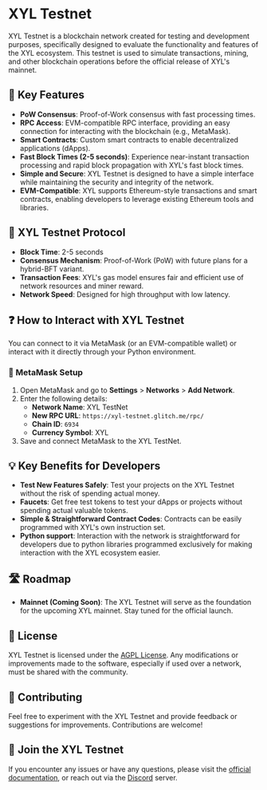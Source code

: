 # XYL Testnet

XYL Testnet is a blockchain network created for testing and development purposes, specifically designed to evaluate the functionality and features of the XYL ecosystem. This testnet is used to simulate transactions, mining, and other blockchain operations before the official release of XYL's mainnet.

## 🌟 Key Features

- **PoW Consensus**: Proof-of-Work consensus with fast processing times.
- **RPC Access**: EVM-compatible RPC interface, providing an easy connection for interacting with the blockchain (e.g., MetaMask).
- **Smart Contracts**: Custom smart contracts to enable decentralized applications (dApps).
- **Fast Block Times (2-5 seconds)**: Experience near-instant transaction processing and rapid block propagation with XYL's fast block times.
- **Simple and Secure**: XYL Testnet is designed to have a simple interface while maintaining the security and integrity of the network.
- **EVM-Compatible**: XYL supports Ethereum-style transactions and smart contracts, enabling developers to leverage existing Ethereum tools and libraries.

## 🧪 XYL Testnet Protocol

- **Block Time**: 2-5 seconds
- **Consensus Mechanism**: Proof-of-Work (PoW) with future plans for a hybrid-BFT variant.
- **Transaction Fees**: XYL's gas model ensures fair and efficient use of network resources and miner reward.
- **Network Speed**: Designed for high throughput with low latency.

## ❓ How to Interact with XYL Testnet

You can connect to it via MetaMask (or an EVM-compatible wallet) or interact with it directly through your Python environment.

### 🦊 MetaMask Setup

1. Open MetaMask and go to **Settings** > **Networks** > **Add Network**.
2. Enter the following details:
   - **Network Name**: XYL TestNet
   - **New RPC URL**: `https://xyl-testnet.glitch.me/rpc/`
   - **Chain ID**: `6934`
   - **Currency Symbol**: XYL
3. Save and connect MetaMask to the XYL TestNet.

## 💡 Key Benefits for Developers

- **Test New Features Safely**: Test your projects on the XYL Testnet without the risk of spending actual money.
- **Faucets**: Get free test tokens to test your dApps or projects without spending actual valuable tokens.
- **Simple & Straightforward Contract Codes**: Contracts can be easily programmed with XYL's own instruction set.
- **Python support**: Interaction with the network is straightforward for developers due to python libraries programmed exclusively for making interaction with the XYL ecosystem easier.

## 🛣 Roadmap

- **Mainnet (Coming Soon)**: The XYL Testnet will serve as the foundation for the upcoming XYL mainnet. Stay tuned for the official launch.

## 📝 License

XYL Testnet is licensed under the [AGPL License](#). Any modifications or improvements made to the software, especially if used over a network, must be shared with the community.

## 🤝 Contributing

Feel free to experiment with the XYL Testnet and provide feedback or suggestions for improvements. Contributions are welcome!

## 🚀 Join the XYL Testnet

If you encounter any issues or have any questions, please visit the [official documentation](#), or reach out via the [Discord](#) server.
